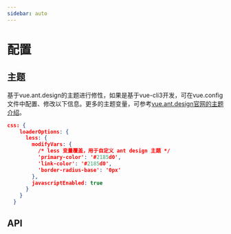 ```yaml
---
sidebar: auto
---
```


# 配置

## 主题
基于vue.ant.design的主题进行修性，如果是基于vue-cli3开发，可在vue.config文件中配置、修改以下信息。更多的主题变量，可参考[vue.ant.design官网的主题介绍](https://vue.ant.design/docs/vue/customize-theme-cn/)。

``` json
css: {
    loaderOptions: {
      less: {
        modifyVars: {
          /* less 变量覆盖，用于自定义 ant design 主题 */
          'primary-color': '#2185d0',
          'link-color': '#2185d0',
          'border-radius-base': '0px'
        },
        javascriptEnabled: true
      }
    }
  }
```

## API
